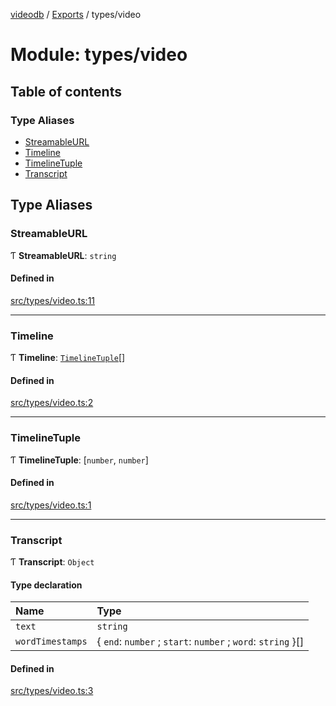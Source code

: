 [videodb](../README.md) / [Exports](../modules.md) / types/video

# Module: types/video

## Table of contents

### Type Aliases

- [StreamableURL](types_video.md#streamableurl)
- [Timeline](types_video.md#timeline)
- [TimelineTuple](types_video.md#timelinetuple)
- [Transcript](types_video.md#transcript)

## Type Aliases

### StreamableURL

Ƭ **StreamableURL**: `string`

#### Defined in

[src/types/video.ts:11](https://github.com/video-db/videodb-node/blob/4dc9a20/src/types/video.ts#L11)

___

### Timeline

Ƭ **Timeline**: [`TimelineTuple`](types_video.md#timelinetuple)[]

#### Defined in

[src/types/video.ts:2](https://github.com/video-db/videodb-node/blob/4dc9a20/src/types/video.ts#L2)

___

### TimelineTuple

Ƭ **TimelineTuple**: [`number`, `number`]

#### Defined in

[src/types/video.ts:1](https://github.com/video-db/videodb-node/blob/4dc9a20/src/types/video.ts#L1)

___

### Transcript

Ƭ **Transcript**: `Object`

#### Type declaration

| Name | Type |
| :------ | :------ |
| `text` | `string` |
| `wordTimestamps` | \{ `end`: `number` ; `start`: `number` ; `word`: `string`  }[] |

#### Defined in

[src/types/video.ts:3](https://github.com/video-db/videodb-node/blob/4dc9a20/src/types/video.ts#L3)
